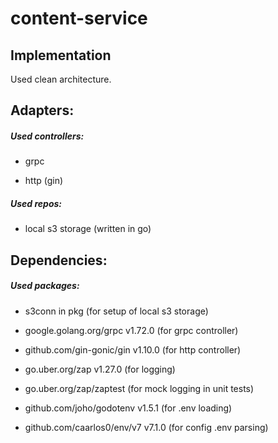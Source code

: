 # content-service

## Implementation

Used clean architecture.

## Adapters:

##### Used controllers:
- grpc

- http (gin)

##### Used repos:
- local s3 storage (written in go)

## Dependencies:

##### Used packages:
- s3conn in pkg (for setup of local s3 storage)

- google.golang.org/grpc v1.72.0 (for grpc controller)

- github.com/gin-gonic/gin v1.10.0 (for http controller)

- go.uber.org/zap v1.27.0 (for logging)

- go.uber.org/zap/zaptest (for mock logging in unit tests)

- github.com/joho/godotenv v1.5.1 (for .env loading)

- github.com/caarlos0/env/v7 v7.1.0 (for config .env parsing)